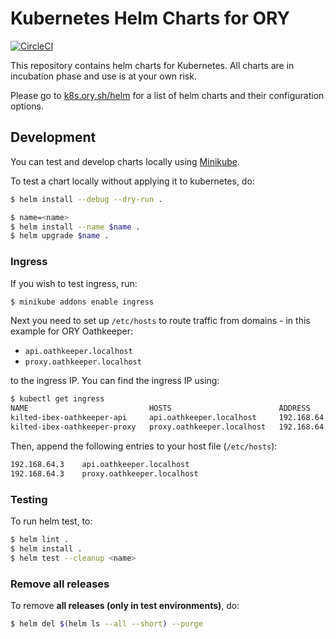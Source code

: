 # Kubernetes Helm Charts for ORY

[![CircleCI](https://circleci.com/gh/ory/k8s.svg?style=shield)](https://circleci.com/gh/ory/k8s)

This repository contains helm charts for Kubernetes. All charts are in incubation phase and use is at your own risk.

Please go to [k8s.ory.sh/helm](https://k8s.ory.sh/helm/) for a list of helm charts and their configuration options.

## Development

You can test and develop charts locally using [Minikube](https://kubernetes.io/docs/setup/learning-environment/minikube/).

To test a chart locally without applying it to kubernetes, do:

```sh
$ helm install --debug --dry-run .
```

```sh
$ name=<name>
$ helm install --name $name .
$ helm upgrade $name .
```

### Ingress

If you wish to test ingress, run:

```bash
$ minikube addons enable ingress
```

Next you need to set up `/etc/hosts` to route traffic from domains - in this example for ORY Oathkeeper:

- `api.oathkeeper.localhost`
- `proxy.oathkeeper.localhost`

to the ingress IP. You can find the ingress IP using:

```bash
$ kubectl get ingress
NAME                           HOSTS                        ADDRESS        PORTS     AGE
kilted-ibex-oathkeeper-api     api.oathkeeper.localhost     192.168.64.3   80        1d
kilted-ibex-oathkeeper-proxy   proxy.oathkeeper.localhost   192.168.64.3   80        1d
```

Then, append the following entries to your host file (`/etc/hosts`):

```bash
192.168.64.3    api.oathkeeper.localhost
192.168.64.3    proxy.oathkeeper.localhost
```

### Testing

To run helm test, to:

```sh
$ helm lint .
$ helm install .
$ helm test --cleanup <name>
```

### Remove all releases

To remove **all releases (only in test environments)**, do:

```sh
$ helm del $(helm ls --all --short) --purge
```
